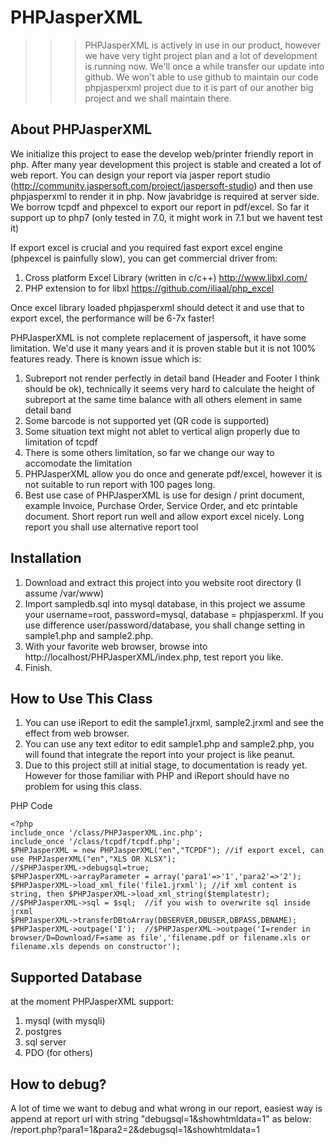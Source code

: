 PHPJasperXML
============

>>> PHPJasperXML is actively in use in our product, however we have very tight project plan and a lot of development is running now. We'll once a while transfer our update into github. We won't able to use github to maintain our code phpjasperxml project due to it is part of our another big project and we shall maintain there.


About PHPJasperXML
------------------
We initialize this project to ease the develop web/printer friendly report in php. After many year development this project is stable and created a lot of web report. You can design your report via jasper report studio (http://community.jaspersoft.com/project/jaspersoft-studio) and then use phpjasperxml to render it in php. Now javabridge is required at server side. We borrow tcpdf and phpexcel to export our report in pdf/excel. So far it support up to php7 (only tested in 7.0, it might work in 7.1 but we havent test it)

If export excel is crucial and you required fast export excel engine (phpexcel is painfully slow), you can get commercial driver from:
1. Cross platform Excel Library (written in c/c++) http://www.libxl.com/
2. PHP extension to for libxl https://github.com/iliaal/php_excel

Once excel library loaded phpjasperxml should detect it and use that to export excel, the performance will be 6-7x faster!

PHPJasperXML is not complete replacement of jaspersoft, it have some limitation. We'd use it many years and it is proven stable but it is not 100% features ready. There is known issue which is:
1. Subreport not render perfectly in detail band (Header and Footer I think should be ok), technically it seems very hard to calculate the  height of subreport at the same time balance with all others element in same detail band
2. Some barcode is not supported yet (QR code is supported)
3. Some situation text might not ablet to vertical align properly due to limitation of tcpdf
4. There is some others limitation, so far we change our way to accomodate the limitation
5. PHPJasperXML allow you do once and generate pdf/excel, however it is not suitable to run report with 100 pages long.
6. Best use case of PHPJasperXML is use for design / print document, example Invoice, Purchase Order, Service Order, and etc printable document. Short report run well and allow export excel nicely. Long report you shall use alternative report tool

Installation
------------------
1. Download and extract this project into you website root directory (I assume /var/www)
2. Import sampledb.sql into mysql database, in this project we assume your username=root, password=mysql, database = phpjasperxml. If you use difference user/password/database, you shall change setting in sample1.php and sample2.php.
3. With your favorite web browser, browse into http://localhost/PHPJasperXML/index.php, test report you like.
4. Finish.

How to Use This Class
------------------
1. You can use iReport to edit the sample1.jrxml, sample2.jrxml and see the effect from web browser.
2. You can use any text editor to edit sample1.php and sample2.php, you will found that integrate the report into your project is like peanut.
3. Due to this project still at initial stage, to documentation is ready yet. However for those familiar with PHP and iReport should have no problem for using this class.


PHP Code
```
<?php
include_once '/class/PHPJasperXML.inc.php';
include_once '/class/tcpdf/tcpdf.php';
$PHPJasperXML = new PHPJasperXML("en","TCPDF"); //if export excel, can use PHPJasperXML("en","XLS OR XLSX"); 
//$PHPJasperXML->debugsql=true;	
$PHPJasperXML->arrayParameter = array('para1'=>'1','para2'=>'2');
$PHPJasperXML->load_xml_file('file1.jrxml'); //if xml content is string, then $PHPJasperXML->load_xml_string($templatestr);
//$PHPJasperXML->sql = $sql;  //if you wish to overwrite sql inside jrxml
$PHPJasperXML->transferDBtoArray(DBSERVER,DBUSER,DBPASS,DBNAME);
$PHPJasperXML->outpage('I');  //$PHPJasperXML->outpage('I=render in browser/D=Download/F=same as file','filename.pdf or filename.xls or filename.xls depends on constructor');
```


Supported Database
------------------
at the moment PHPJasperXML support:
1. mysql (with mysqli)
2. postgres
3. sql server
4. PDO (for others)


How to debug?
-------------
A lot of time we want to debug and what wrong in our report, easiest way is append at report url with string "debugsql=1&showhtmldata=1" as below:
<url>/report.php?para1=1&para2=2&debugsql=1&showhtmldata=1

